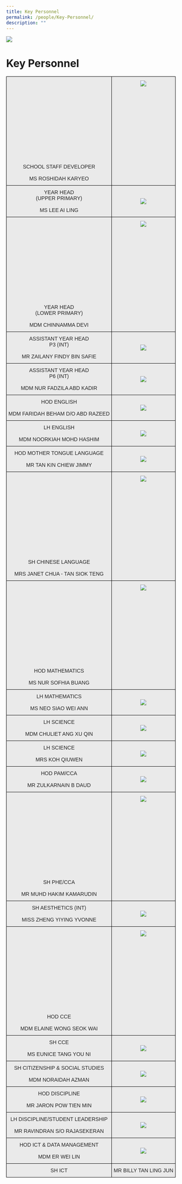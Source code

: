 ```yaml
---
title: Key Personnel
permalink: /people/Key-Personnel/
description: ""
---
```

![](/images/Banner.png)

Key Personnel
=============

<style type="text/css">
.tg  {border-collapse:collapse;border-spacing:0;}
.tg td{border-color:black;border-style:solid;border-width:1px;font-family:Arial, sans-serif;font-size:14px;
  overflow:hidden;padding:10px 5px;word-break:normal;}
.tg th{border-color:black;border-style:solid;border-width:1px;font-family:Arial, sans-serif;font-size:14px;
  font-weight:normal;overflow:hidden;padding:10px 5px;word-break:normal;}
.tg .tg-ii8k{background-color:#EAEAEA;color:#222;text-align:center;vertical-align:top}
.tg .tg-ku5w{background-color:#EAEAEA;color:#222;text-align:center;vertical-align:middle}
</style>
<table class="tg">
<tbody>
  <tr>
    <td class="tg-ii8k"><br><br><br><br><br><br><br><br><br><br><br><br><br><br>SCHOOL STAFF DEVELOPER<br><br>MS ROSHIDAH KARYEO</td>
    <td class="tg-ii8k"> <img src="/images/Staff%20Photos%202023/KPs/ms%20roshidah%20karyeov3.jpg"></td>
  </tr>
  <tr>
    <td class="tg-ku5w"><span style="color:#222;background-color:#EAEAEA">YEAR HEAD<br> (UPPER PRIMARY)<br><br>MS LEE AI LING</span><br></td>
    <td class="tg-ku5w"><img src="/images/Staff%20Photos%202023/KPs/ms%20lee%20ai%20ling.jpg"><span style="color:#222;background-color:#EAEAEA"></span><span style="color:#222;background-color:#EAEAEA"> </span></td>
  </tr>
  <tr>
    <td class="tg-ii8k"><br><br><br><br><br><br><br><br><br><br><br><br><br><br>YEAR HEAD <br> (LOWER PRIMARY)<br><br>MDM CHINNAMMA DEVI</td>
    <td class="tg-ii8k"><img src="/images/Staff%20Photos%202023/KPs/mdm%20chinnamma%20devi.jpg"></td>
  </tr>
	<tr>
    <td class="tg-ku5w"><span style="color:#222;background-color:#EAEAEA"> ASSISTANT YEAR HEAD<br> P3 (INT)<br><br>MR ZAILANY FINDY BIN SAFIE</span><br></td>
    <td class="tg-ku5w"><span style="color:#222;background-color:#EAEAEA"><img src="/images/Staff%20Photos%202023/KPs/mr%20zailany%20findy%20b%20safie.jpg"></span><br></td>
  </tr>
	  <tr>
    <td class="tg-ku5w"><span style="color:#222;background-color:#EAEAEA"> ASSISTANT YEAR HEAD<br> P6 (INT)<br><br>MDM NUR FADZILA ABD KADIR</span><br><span style="color:#222;background-color:#EAEAEA"> </span></td>
    <td class="tg-ku5w"><span style="color:#222;background-color:#EAEAEA"><img src="/images/Staff%20Photos%202023/KPs/mdm%20nur%20fadzila%20abd%20kadir.jpg"></span><br><span style="color:#222;background-color:#EAEAEA"> </span></td>
  </tr>
	 <tr>
    <td class="tg-ku5w"><span style="color:#222;background-color:#EAEAEA">HOD ENGLISH </span><br><br>MDM FARIDAH BEHAM D/O ABD RAZEED</td>
    <td class="tg-ku5w"><span style="color:#222;background-color:#EAEAEA"><img src="/images/Staff%20Photos%202023/KPs/mdm%20faridah%20beham%20do%20abd%20razeed.jpg"></span><br><span style="color:#222;background-color:#EAEAEA"> </span></td>
  </tr>
	 <tr>
    <td class="tg-ku5w"><span style="color:#222;background-color:#EAEAEA">LH ENGLISH<br><br>MDM NOORKIAH MOHD HASHIM</span><br></td>
    <td class="tg-ku5w"><span style="color:#222;background-color:#EAEAEA"><img src="/images/Staff%20Photos%202023/KPs/mdm%20noorkiah%20mohd%20hashim.jpg"></span><br><span style="color:#222;background-color:#EAEAEA"> </span></td>
  </tr>
  <tr>
    <td class="tg-ku5w"><span style="color:#222;background-color:#EAEAEA">HOD MOTHER TONGUE LANGUAGE<br><br>MR TAN KIN CHIEW JIMMY</span><br></td>
    <td class="tg-ku5w"><span style="color:#222;background-color:#EAEAEA"> <img src="images/Staff Photos 2023/KPs/mr tan kin chiew jimmy_1.jpg"></span></td>
  </tr>
  <tr>
    <td class="tg-ii8k"><br><br><br><br><br><br><br><br><br><br><br><br><br><br>SH CHINESE LANGUAGE <br><br> MRS JANET CHUA - TAN SIOK TENG</td>
    <td class="tg-ii8k"><img src="images/Staff Photos 2023/KPs/mrs janet chua siok teng_1.jpg"> </td>
  </tr>
  <tr>
    <td class="tg-ii8k"><br><br><br><br><br><br><br><br><br><br><br><br><br><br>HOD MATHEMATICS<br><br>MS NUR SOFHIA BUANG</td>
    <td class="tg-ii8k"><img src="images/Staff Photos 2023/KPs/ms nur sofhia buang_1.jpg"></td>
  </tr>
  <tr>
    <td class="tg-ku5w"><span style="color:#222;background-color:#EAEAEA">LH MATHEMATICS<br><br>MS NEO SIAO WEI ANN</span><br></td>
    <td class="tg-ku5w"><span style="color:#222;background-color:#EAEAEA"><img src="images/Staff Photos 2023/KPs/ms neo siao wei ann.jpg"> </span><br></td>
  </tr>
  <tr>
    <td class="tg-ku5w"><span style="color:#222;background-color:#EAEAEA"> LH SCIENCE<br><br> MDM CHULIET ANG XU QIN</span><br></td>
    <td class="tg-ku5w"><span style="color:#222;background-color:#EAEAEA"> <img src="images/Staff Photos 2023/KPs/mdm ang xu qin chuliet.jpg"> </span><br></td>
  </tr>
  <tr>
    <td class="tg-ku5w"><span style="color:#222;background-color:#EAEAEA">LH SCIENCE<br><br>MRS KOH QIUWEN</span><br></td>
    <td class="tg-ku5w"><span style="color:#222;background-color:#EAEAEA"><img src="images/Staff Photos 2023/KPs/mrs koh qiuwen.jpg"></span><br></td>
  </tr>
  <tr>
    <td class="tg-ku5w"><span style="color:#222;background-color:#EAEAEA">  HOD PAM/CCA<br><br>MR ZULKARNAIN B DAUD</span><br></td>
    <td class="tg-ku5w"><span style="color:#222;background-color:#EAEAEA"> <img src="images/Staff Photos 2023/KPs/mr zulkarnain b daud.jpg"></span><br></td>
  </tr>
  <tr>
		<td class="tg-ii8k"><br><br><br><br><br><br><br><br><br><br><br><br><br><br>SH PHE/CCA<br><br>MR MUHD HAKIM KAMARUDIN</td>
    <td class="tg-ii8k"><img src="images/Staff Photos 2023/KPs/mr muhd hakim kamarudin.jpg"></td>
  </tr>
  <tr>
    <td class="tg-ku5w"><span style="color:#222;background-color:#EAEAEA"> SH AESTHETICS (INT)</span><br><br>MISS ZHENG YIYING YVONNE</td>
    <td class="tg-ku5w"><span style="color:#222;background-color:#EAEAEA"><img src="images/Staff Photos 2023/KPs/miss zheng yiying.jpg"> </span><br></td>
  </tr>
  <tr>
    <td class="tg-ii8k"><br><br><br><br><br><br><br><br><br><br><br><br><br><br>HOD CCE<br><br> MDM ELAINE WONG SEOK WAI</td>
    <td class="tg-ii8k"><img src="images/Staff Photos 2023/KPs/mdm elaine wong seok wai.jpg"></td>
  </tr>
	<tr>
    <td class="tg-ku5w"><span style="color:#222;background-color:#EAEAEA"> SH CCE<br><br>MS EUNICE TANG YOU NI</span></td>
    <td class="tg-ku5w"><img src="images/Staff Photos 2023/KPs/ms tang you ni eunice.jpg"></td>
  </tr>
  <tr>
    <td class="tg-ku5w"><span style="color:#222;background-color:#EAEAEA">SH CITIZENSHIP &amp; SOCIAL STUDIES<br><br>MDM NORAIDAH AZMAN</span></td>
    <td class="tg-ku5w"><img src="images/Staff Photos 2023/KPs/mdm noraidah azman.jpg"></td>
  </tr>
  
  <tr>
    <td class="tg-ku5w"><span style="color:#222;background-color:#EAEAEA">HOD DISCIPLINE<br><br>MR JARON POW TIEN MIN</span></td>
    <td class="tg-ku5w"><img src="images/Staff Photos 2023/KPs/mr pow tien min jaron.jpg"></td>
  </tr>
  <tr>
    <td class="tg-ku5w"><span style="color:#222;background-color:#EAEAEA"> LH DISCIPLINE/STUDENT LEADERSHIP<br><br> MR RAVINDRAN S/O RAJASEKERAN </span><br></td>
    <td class="tg-ku5w"><img src="images/Staff Photos 2023/KPs/mr ravindran so rajasekeran.jpg"></td>
  </tr>
	 <tr>
    <td class="tg-ku5w"><span style="color:#222;background-color:#EAEAEA"> HOD ICT &amp; DATA MANAGEMENT<br><br> MDM ER WEI LIN</span><br></td>
    <td class="tg-ku5w"><img src="images/Staff Photos 2023/KPs/mdm er wei lin.jpg"></td>
  </tr>
  <tr>
    <td class="tg-ii8k">SH ICT </td>
    <td class="tg-ii8k">MR BILLY TAN LING JUN</td>
  </tr>
 
 
 
  

</tbody>
</table>